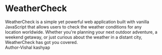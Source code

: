# WeatherCheck
WeatherCheck is a simple yet powerful web application built with vanilla JavaScript that allows users to check the weather conditions for any location worldwide. Whether you're planning your next outdoor adventure, a weekend getaway, or just curious about the weather in a distant city, WeatherCheck has got you covered.
<br>
Author-Vishal kashyap

